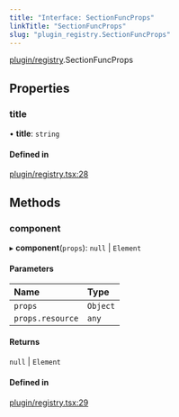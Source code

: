 ```yaml
---
title: "Interface: SectionFuncProps"
linkTitle: "SectionFuncProps"
slug: "plugin_registry.SectionFuncProps"
---
```


[plugin/registry](../modules/plugin_registry.md).SectionFuncProps

## Properties

### title

• **title**: `string`

#### Defined in

[plugin/registry.tsx:28](https://github.com/headlamp-k8s/headlamp/blob/a8b3c4c6/frontend/src/plugin/registry.tsx#L28)

## Methods

### component

▸ **component**(`props`): ``null`` \| `Element`

#### Parameters

| Name | Type |
| :------ | :------ |
| `props` | `Object` |
| `props.resource` | `any` |

#### Returns

``null`` \| `Element`

#### Defined in

[plugin/registry.tsx:29](https://github.com/headlamp-k8s/headlamp/blob/a8b3c4c6/frontend/src/plugin/registry.tsx#L29)
